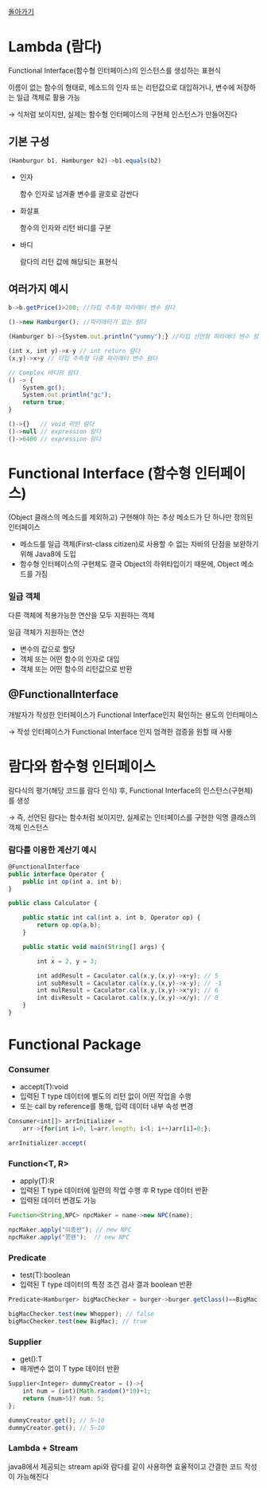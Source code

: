 [돌아가기](./README.md)

# Lambda (람다)

Functional Interface(함수형 인터페이스)의 인스턴스를 생성하는 표현식

이름이 없는 함수의 형태로, 메소드의 인자 또는 리턴값으로 대입하거나, 변수에 저장하는 일급 객체로 활용 가능

→ 식처럼 보이지만, 실제는 함수형 인터페이스의 구현체 인스턴스가 만들어진다

## 기본 구성

```jsx
(Hamburgur b1, Hamburger b2)->b1.equals(b2)
```

- 인자

    함수 인자로 넘겨줄 변수를 괄호로 감싼다

- 화살표

    함수의 인자와 리턴 바디를 구분

- 바디

    람다의 리턴 값에 해당되는 표현식

## 여러가지 예시

```jsx
b->b.getPrice()>200; //타입 추측형 파라매터 변수 람다

()->new Hamburger(); //파라매터가 없는 람다

(Hamburger b)->{System.out.println("yummy");} //타입 선언형 파라매터 변수 람다

(int x, int y)->x-y // int return 람다
(x,y)->x+y // 타입 추측형 다중 파라매터 변수 람다

// Complex 바디의 람다
() -> {
	System.gc();
	System.out.println("gc");
	return true;
}

()->{}   // void 리턴 람다
()->null // expression 람다
()->6400 // expression 람다
```

# Functional Interface (함수형 인터페이스)

(Object 클래스의 메소드를 제외하고) 구현해야 하는 추상 메소드가 단 하나만 정의된 인터페이스

- 메소드를 일급 객체(First-class citizen)로 사용할 수 없는 자바의 단점을 보완하기 위해 Java8에 도입
- 함수형 인터페이스의 구현체도 결국 Object의 하위타입이기 때문에, Object 메소드를 가짐

### 일급 객체

다른 객체에 적용가능한 연산을 모두 지원하는 객체

일급 객체가 지원하는 연산

- 변수의 값으로 할당
- 객체 또는 어떤 함수의 인자로 대입
- 객체 또는 어떤 함수의 리턴값으로 반환

## @FunctionalInterface

개발자가 작성한 인터페이스가 Functional Interface인지 확인하는 용도의 인터페이스

→ 작성 인터페이스가 Functional Interface 인지 엄격한 검증을 원할 때 사용

# 람다와 함수형 인터페이스

람다식의 평가(해당 코드를 람다 인식) 후, Functional Interface의 인스턴스(구현체)를 생성

→ 즉, 선언된 람다는 함수처럼 보이지만, 실제로는 인터페이스를 구현한 익명 클래스의 객체 인스턴스

### 람다를 이용한 계산기 예시

```jsx
@FunctionalInterface
public interface Operator {
	public int op(int a, int b);
}
```

```jsx
public class Calculator {

	public static int cal(int a, int b, Operator op) {
		return op.op(a,b);
	}

	public static void main(String[] args) {

		int x = 2, y = 3;

		int addResult = Caculator.cal(x,y,(x,y)->x+y); // 5
		int subResult = Caculator.cal(x,y,(x,y)->x-y); // -1
		int mulResult = Caculator.cal(x,y,(x,y)->x*y); // 6
		int divResult = Cacularot.cal(x,y,(x,y)->x/y); // 0
	}
}
```

# Functional Package

### Consumer<T>

- accept(T):void
- 입력된 T type 데이터에 별도의 리턴 없이 어떤 작업을 수행
- 또는 call by reference를 통해, 입력 데이터 내부 속성 변경

```jsx
Consumer<int[]> arrInitializer = 
	arr->{for(int i=0, l=arr.length; i<l; i++)arr[i]=0;};

arrInitializer.accept(
```

### Function<T, R>

- apply(T):R
- 입력된 T type 데이터에 일련의 작업 수행 후 R type 데이터 반환
- 입력된 데이터 변경도 가능

```jsx
Function<String,NPC> npcMaker = name->new NPC(name);

npcMaker.apply("이종완"); // new NPC
npcMaker.apply("쫑왠");  // new NPC
```

### Predicate<T>

- test(T):boolean
- 입력된 T type 데이터의 특정 조건 검사 결과  boolean 반환

```jsx
Predicate<Hamburger> bigMacChecker = burger->burger.getClass()==BigMac.class;

bigMacChecker.test(new Whopper); // false
bigMacChecker.test(new BigMac); // true
```

### Supplier

- get():T
- 매개변수 없이 T type 데이터 반환

```jsx
Supplier<Integer> dummyCreator = ()->{
	int num = (int)(Math.random()*10)+1;
	return (num>5)? num: 5;
};

dummyCreator.get(); // 5~10
dummyCreator.get(); // 5~10
```

### Lambda + Stream

java8에서 제공되는 stream api와 람다를 같이 사용하면 효율적이고 간결한 코드 작성이 가능해진다
